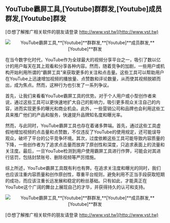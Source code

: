 ## **YouTube霸屏工具,**[Youtube]**群群发,**[Youtube]**成员群发,**[Youtube]**群发**

[😍想了解推广相关软件的朋友请登录 http://www.vst.tw](http://www.vst.tw)

 <center><img src="https://vst.tw/MP4/tuiguang/png/6.png" alt="YouTube霸屏工具,**[Youtube]**群群发,**[Youtube]**成员群发,**[Youtube]**群发"></center>

在当今数字化时代，YouTube作为全球最大的视频分享平台之一，吸引了数以亿计的用户每天在其上观看和分享各种内容。然而，随着竞争的加剧，一些用户或机构开始利用所谓的“霸屏工具”来获取更多的关注和点击量。这些工具可以帮助用户在YouTube上迅速增加视频的播放量、点赞数和评论数量，从而使其视频脱颖而出，成为焦点。然而，这种行为也引发了一系列争议。

首先，让我们来看看YouTube霸屏工具的优势。对于个人用户或小型创作者来说，通过这些工具可以更快速地扩大自己的影响力，吸引更多观众关注自己的内容，进而实现更多的曝光和商业机会。此外，一些营销公司和品牌也会利用这些工具来推广他们的产品和服务，快速提升品牌知名度和曝光率。

然而，与此同时，YouTube霸屏工具也存在着诸多弊端。首先，通过这些工具虚假地增加视频的点击量和点赞数，不仅违反了YouTube的使用规定，还可能误导观众，破坏了平台的公平竞争环境。其次，过度依赖这些工具可能导致内容质量的下降，一些创作者为了追求点击量而放弃了原创性和深度，只追求表面上的流量和关注度。最后，一旦YouTube检测到用户使用霸屏工具进行作弊，可能会对其进行惩罚，包括封禁账号、删除视频等严厉措施。

综上所述，YouTube霸屏工具既有利也有弊。在追求关注度和曝光的同时，我们也应该注重内容质量和创作原创性，尊重平台规则，避免利用不正当手段获取短期的成功，而应该注重长远发展和稳定的粉丝基础。只有如此，才能真正在YouTube这个广阔的舞台上展现自己的才华，并获得持久的认可和支持。

 <center><img src="https://vst.tw/MP4/tuiguang/png/4.png" alt="YouTube霸屏工具,**[Youtube]**群群发,**[Youtube]**成员群发,**[Youtube]**群发"></center>

[😍想了解推广相关软件的朋友请登录 http://www.vst.tw](http://www.vst.tw)




